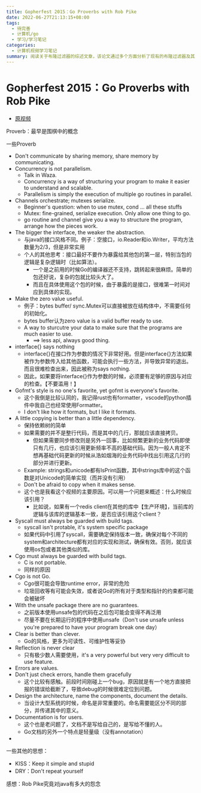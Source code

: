 ```yaml
---
title: Gopherfest 2015：Go Proverbs with Rob Pike
date: 2022-06-27T21:13:15+08:00
tags:
  - 待完善
  - 计算机/go
  - 学习/学习笔记
categories:
  - 计算机视频学习笔记
summary: 阅读关于布隆过滤器的综述文章，该论文通过多个方面分析了现有的布隆过滤器及其变体的实现与性能
---
```

# Gopherfest 2015：Go Proverbs with Rob Pike


* [原视频](https://www.youtube.com/watch?v=PAAkCSZUG1c&t=568s)


Proverb：最早是围棋中的概念

一些Proverb
* Don't communicate by sharing memory, share memory by communicating.
* Concurrency is not parallelism.
  * Talk in Waza.
  *  Concurrency is a way of structuring your program to make it easier to understand and scalable.
  *  Parallelism is simply the execution of multiple go routines in parallel.
*  Channels orchestrate; mutexes serialize.
   *  Beginner's question: when to use mutex, cond ... all these stuffs
   *  Mutex: fine-grained, serialize execution. Only allow one thing to go.
   *  go routine and channel give you a way to structure the program, arrange how the pieces work.
*  The bigger the interface, the weaker the abstraction.
   *  与java的接口风格不同。例子：空接口，io.Reader和io.Writer，平均方法数量为2/3，但是非常实用
   *  个人的其他思考：接口最好不要作为暴露给其他包的第一层，特别当包的逻辑是复杂逻辑时（比如算法）。
      *  一个是之前用的时候Go的编译器还不支持，跳转起来很麻烦。简单的包还好说，复杂的包就比较头大了。
      *  而且在具体使用这个包的时候，由于暴露的是接口，很难第一时间对应到具体的实现。
*  Make the zero value useful.
   *  例子：bytes buffer/ sync.Mutex可以直接被放在结构体中，不需要任何的初始化。
   *  bytes buffer认为zero value is a valid buffer ready to use.
   *  A way to sturcutre your data to make sure that the programs are much easier to use.
      *  ==> less api, always good thing.
*  interface{} says nothing
   *  interface{}在接口作为参数的情况下非常好用。但是interface{}方法如果被作为参数传入给其他函数，可能会执行一些方法，并导致异常的退出。而且很难检查出来，因此被称为says nothing.
   *  因此，如果要将interface{}作为参数的时候，必须要有足够的原因与对应的检查。【不要滥用！】
*  Gofmt's style is no one's favorite, yet gofmt is everyone's favorite.
   *  这个我倒是比较认同的，我记得rust也有formatter，vscode的python插件中我自己也经常使用Formatter。
   *  I don't like how it formats, but I like it formats.
*  A little copying is better than a little dependency.
   *  保持依赖树的简单
   *  如果需要的并不是整行代码，而是其中的几行，那就应该直接拷贝。
      *  但如果需要同步修改则是另外一回事，比如频繁更新的业务代码即使只有几行，也应该引用更新频率不高的基础代码。因为一般人肯定不想再基础代码更新的时候从浩如烟海的业务代码中找出引用这几行的部分并进行更新。
   *  Example: strings和unicode都有IsPrint函数，其中strings库中的这个函数是对Unicode的简单实现（而并没有引用）
   *  Don't be afraid to copy when it makes sense.
   *  这个也是我看这个视频的主要原因。可以用一个问题来概述：什么时候应该引用？
      *  比如说，如果有一个redis client在其他的库中【生产环境】，当前库的逻辑与该库的逻辑基本一致，是否应该引用这个client？
*  Syscall must always be guarded with build tags.
   *  syscall isn't protable, it's system specific package
   *  如果代码中引用了syscall，需要确定保持版本一致，确保对每个不同的system和architecture都有对应的实现和测试，确保有效。否则，就应该使用os包或者其他类似的库。
*  Cgo must always be guarded with build tags.
   *  C is not portable. 
   *  同样的原因
*  Cgo is not Go.
   *  Cgo很可能会导致runtime error，非常的危险
   *  垃圾回收等有可能会失效，或者说Go的所有对于类型和指针的约束都可能会被破坏
*  With the unsafe package there are no guarantees.
   *  之前版本使用unsafe包的代码在之后包可能会变得不再泛用
   *  尽量不要在长期运行的程序中使用unsafe（Don't use unsafe unless you're prepared to have your program break one day）
*  Clear is better than clever.
   *  Go的风格，更多为可读性、可维护性等妥协
*  Reflection is never clear
   *  只有极少数人需要使用，it's a very powerful but very very difficult to use feature.
*  Errors are values.
*  Don't just check errors, handle them gracefully
   *  这个比较有感触。前段时间刚碰上一个bug，原因就是有一个地方直接把报的错误给截断了，导致debug的时候很难定位到问题。
*  Design the architecture, name the components, document the details.
   *  当设计大型系统的时候，命名是非常重要的。命名需要能区分不同的部分，并传递其中的意义。
*  Documentation is for users.
   *  这个也是老问题了，文档不是写给自己的，是写给不懂的人。
   *  Go文档的另外一个特点是轻量级（没有annotation）
*  

一些其他的思想：
* KISS：Keep it simple and stupid
* DRY：Don't repeat yourself

感想：Rob Pike究竟对java有多大的怨念